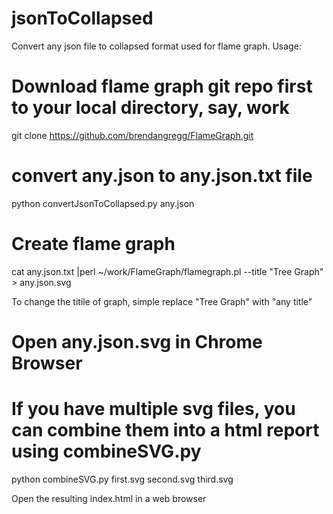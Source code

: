 # jsonToCollapsed
Convert any json file to collapsed format used for flame graph.
Usage:
# Download flame graph git repo first to your local directory, say, work
git clone https://github.com/brendangregg/FlameGraph.git

# convert any.json to any.json.txt file
python convertJsonToCollapsed.py any.json

# Create flame graph
cat any.json.txt |perl ~/work/FlameGraph/flamegraph.pl --title "Tree Graph" > any.json.svg

To change the titile of graph, simple replace "Tree Graph" with "any title"

# Open any.json.svg in Chrome Browser

# If you have multiple svg files, you can combine them into a html report using combineSVG.py

python combineSVG.py first.svg second.svg third.svg

Open the resulting index.html in a web browser
